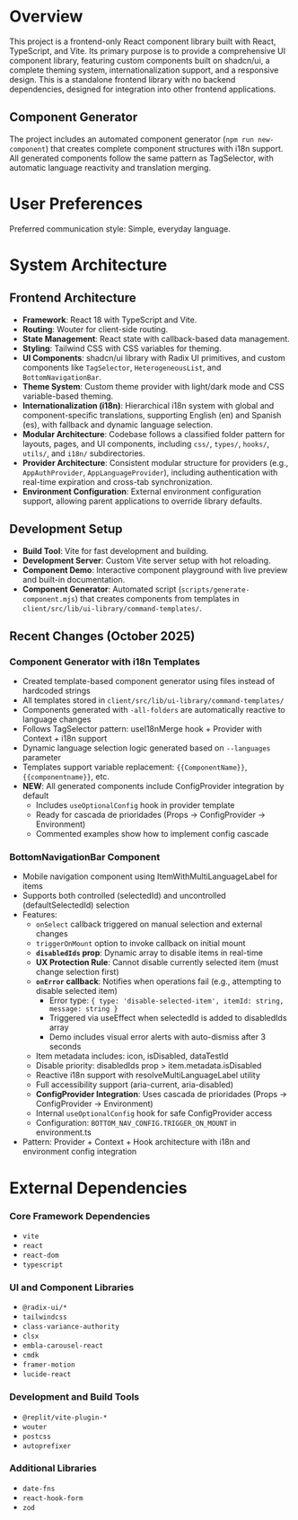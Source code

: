 # Overview

This project is a frontend-only React component library built with React, TypeScript, and Vite. Its primary purpose is to provide a comprehensive UI component library, featuring custom components built on shadcn/ui, a complete theming system, internationalization support, and a responsive design. This is a standalone frontend library with no backend dependencies, designed for integration into other frontend applications.

## Component Generator

The project includes an automated component generator (`npm run new-component`) that creates complete component structures with i18n support. All generated components follow the same pattern as TagSelector, with automatic language reactivity and translation merging.

# User Preferences

Preferred communication style: Simple, everyday language.

# System Architecture

## Frontend Architecture
- **Framework**: React 18 with TypeScript and Vite.
- **Routing**: Wouter for client-side routing.
- **State Management**: React state with callback-based data management.
- **Styling**: Tailwind CSS with CSS variables for theming.
- **UI Components**: shadcn/ui library with Radix UI primitives, and custom components like `TagSelector`, `HeterogeneousList`, and `BottomNavigationBar`.
- **Theme System**: Custom theme provider with light/dark mode and CSS variable-based theming.
- **Internationalization (i18n)**: Hierarchical i18n system with global and component-specific translations, supporting English (en) and Spanish (es), with fallback and dynamic language selection.
- **Modular Architecture**: Codebase follows a classified folder pattern for layouts, pages, and UI components, including `css/`, `types/`, `hooks/`, `utils/`, and `i18n/` subdirectories.
- **Provider Architecture**: Consistent modular structure for providers (e.g., `AppAuthProvider`, `AppLanguageProvider`), including authentication with real-time expiration and cross-tab synchronization.
- **Environment Configuration**: External environment configuration support, allowing parent applications to override library defaults.

## Development Setup
- **Build Tool**: Vite for fast development and building.
- **Development Server**: Custom Vite server setup with hot reloading.
- **Component Demo**: Interactive component playground with live preview and built-in documentation.
- **Component Generator**: Automated script (`scripts/generate-component.mjs`) that creates components from templates in `client/src/lib/ui-library/command-templates/`.

## Recent Changes (October 2025)

### Component Generator with i18n Templates
- Created template-based component generator using files instead of hardcoded strings
- All templates stored in `client/src/lib/ui-library/command-templates/`
- Components generated with `-all-folders` are automatically reactive to language changes
- Follows TagSelector pattern: useI18nMerge hook + Provider with Context + i18n support
- Dynamic language selection logic generated based on `--languages` parameter
- Templates support variable replacement: `{{ComponentName}}`, `{{componentname}}`, etc.
- **NEW**: All generated components include ConfigProvider integration by default
  - Includes `useOptionalConfig` hook in provider template
  - Ready for cascada de prioridades (Props → ConfigProvider → Environment)
  - Commented examples show how to implement config cascade

### BottomNavigationBar Component
- Mobile navigation component using ItemWithMultiLanguageLabel for items
- Supports both controlled (selectedId) and uncontrolled (defaultSelectedId) selection
- Features:
  - `onSelect` callback triggered on manual selection and external changes
  - `triggerOnMount` option to invoke callback on initial mount
  - **`disabledIds` prop**: Dynamic array to disable items in real-time
  - **UX Protection Rule**: Cannot disable currently selected item (must change selection first)
  - **`onError` callback**: Notifies when operations fail (e.g., attempting to disable selected item)
    - Error type: `{ type: 'disable-selected-item', itemId: string, message: string }`
    - Triggered via useEffect when selectedId is added to disabledIds array
    - Demo includes visual error alerts with auto-dismiss after 3 seconds
  - Item metadata includes: icon, isDisabled, dataTestId
  - Disable priority: disabledIds prop > item.metadata.isDisabled
  - Reactive i18n support with resolveMultiLanguageLabel utility
  - Full accessibility support (aria-current, aria-disabled)
  - **ConfigProvider Integration**: Uses cascada de prioridades (Props → ConfigProvider → Environment)
  - Internal `useOptionalConfig` hook for safe ConfigProvider access
  - Configuration: `BOTTOM_NAV_CONFIG.TRIGGER_ON_MOUNT` in environment.ts
- Pattern: Provider + Context + Hook architecture with i18n and environment config integration

# External Dependencies

### Core Framework Dependencies
- `vite`
- `react`
- `react-dom`
- `typescript`

### UI and Component Libraries
- `@radix-ui/*`
- `tailwindcss`
- `class-variance-authority`
- `clsx`
- `embla-carousel-react`
- `cmdk`
- `framer-motion`
- `lucide-react`

### Development and Build Tools
- `@replit/vite-plugin-*`
- `wouter`
- `postcss`
- `autoprefixer`

### Additional Libraries
- `date-fns`
- `react-hook-form`
- `zod`